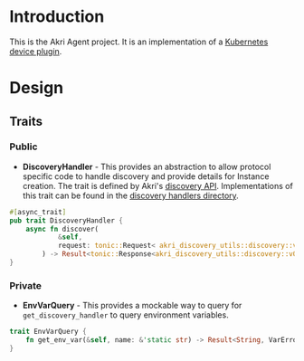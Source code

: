 # Introduction 
This is the Akri Agent project.  It is an implementation of a [Kubernetes device plugin](https://kubernetes.io/docs/concepts/extend-kubernetes/compute-storage-net/device-plugins/). 

# Design

## Traits

### Public
* **DiscoveryHandler** - This provides an abstraction to allow protocol specific code to handle discovery and provide details for Instance creation. The trait is defined by Akri's [discovery API](../discovery-utils/proto/discovery.proto). Implementations of this trait can be found in the [discovery handlers directory](../discovery-handlers).
```Rust
#[async_trait]
pub trait DiscoveryHandler {
    async fn discover(
            &self,
            request: tonic::Request< akri_discovery_utils::discovery::v0::DiscoverRequest>,
        ) -> Result<tonic::Response<akri_discovery_utils::discovery::v0::DiscoverStream>, tonic::Status>;
}
```

### Private
* **EnvVarQuery** - This provides a mockable way to query for `get_discovery_handler` to query environment variables.
```Rust
trait EnvVarQuery {
    fn get_env_var(&self, name: &'static str) -> Result<String, VarError>;
}
```


